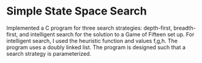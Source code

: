 # Simple State Space Search

Implemented a C program for three search strategies: depth-first, breadth-first, and intelligent search for the solution to a Game of Fifteen set up. For intelligent search, I used the heuristic function and values f,g,h. The program uses a doubly linked list. The program is designed such that a search strategy is parameterized.
